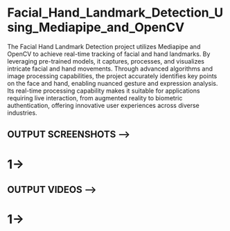 # Facial_Hand_Landmark_Detection_Using_Mediapipe_and_OpenCV
The Facial Hand Landmark Detection project utilizes Mediapipe and OpenCV to achieve real-time tracking of facial and hand landmarks. By leveraging pre-trained models, it captures, processes, and visualizes intricate facial and hand movements. Through advanced algorithms and image processing capabilities, the project accurately identifies key points on the face and hand, enabling nuanced gesture and expression analysis. Its real-time processing capability makes it suitable for applications requiring live interaction, from augmented reality to biometric authentication, offering innovative user experiences across diverse industries.

## OUTPUT SCREENSHOTS -->
# 1->

## OUTPUT VIDEOS -->
# 1->


